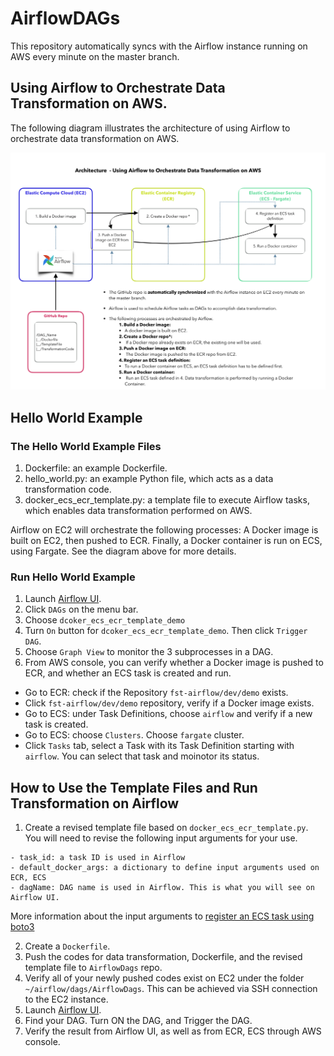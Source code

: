 # AirflowDAGs
This repository automatically syncs with the Airflow instance running on AWS every minute on the master branch.

##  Using Airflow to Orchestrate Data Transformation on AWS.
The following diagram illustrates the architecture of using Airflow to orchestrate data transformation on AWS.


![System diagram for using Airflow on AWS](/image/airflow_v6.png)


## Hello World Example
### The Hello World Example Files
1. Dockerfile: an example Dockerfile.
2. hello_world.py: an example Python file, which acts as a data transformation code.
3. docker_ecs_ecr_template.py: a template file to execute Airflow tasks, which enables data transformation performed on AWS. 

Airflow on EC2 will orchestrate the following processes: A Docker image is built on EC2, then pushed to ECR. Finally, a Docker container is run on ECS, using Fargate. See the diagram above for more details. <br> 


### Run Hello World Example
1. Launch [Airflow UI](https://fst-apc-airflow.agro.services/admin/).
1. Click ```DAGs``` on the menu bar.
1. Choose ``` dcoker_ecs_ecr_template_demo ```
1. Turn ```On``` button for ``` dcoker_ecs_ecr_template_demo ```. Then click ```Trigger DAG```.
1. Choose ```Graph View``` to monitor the 3 subprocesses in a DAG.
1. From AWS console, you can verify whether a Docker image is pushed to ECR, and whether an ECS task is created and run.

* Go to ECR: check if the Repository ``` fst-airflow/dev/demo ``` exists.
* Click ``` fst-airflow/dev/demo ``` repository, verify if a Docker image exists.
* Go to ECS: under Task Definitions, choose ```airflow``` and verify if a new task is created.
* Go to ECS: choose ```Clusters```. Choose ```fargate``` cluster.
* Click ```Tasks``` tab, select a Task with its Task Definition starting with ```airflow```. You can select that task and moinotor its status.

## How to Use the Template Files and Run Transformation on Airflow

1. Create a revised template file based on  ```docker_ecs_ecr_template.py```. You will need to revise the following input arguments for your use. 

``` 
- task_id: a task ID is used in Airflow
- default_docker_args: a dictionary to define input arguments used on ECR, ECS
- dagName: DAG name is used in Airflow. This is what you will see on Airflow UI.
```

More information about the input arguments to 
[register an ECS task using boto3](https://boto3.amazonaws.com/v1/documentation/api/latest/reference/services/ecs.html#ECS.Client.register_task_definition)

2. Create a ```Dockerfile```.
3. Push the codes for data transformation, Dockerfile, and the revised template file to ```AirflowDags``` repo. 
4. Verify all of your newly pushed codes exist on EC2 under the folder ``` ~/airflow/dags/AirflowDags ```. This can be achieved via SSH connection to the EC2 instance.
5. Launch [Airflow UI](https://fst-apc-airflow.agro.services/admin/).
6. Find your DAG. Turn ON the DAG, and Trigger the DAG.
7. Verify the result from Airflow UI, as well as from ECR, ECS through AWS console.
